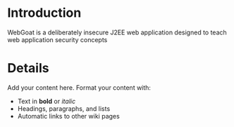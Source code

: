 # Introduction #

WebGoat is a deliberately insecure J2EE web application designed to teach web application security concepts

# Details #

Add your content here.  Format your content with:
  * Text in **bold** or _italic_
  * Headings, paragraphs, and lists
  * Automatic links to other wiki pages